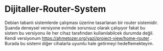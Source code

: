 # Dijitaller-Router-System
Debian tabanlı sistemlerde çalışması üzerine tasarlanan bir router sistemidir.
Şuanda deneysel versiyone evimde sorunsuz olarak çalışıyor fakat bu sistem bu versiyonu ile her cihaz tarafından kullanılabilcek durumda değil.
Kendi versiyonum https://ahmetozer.org/yazi/project-view/home-router .
Burada bu sistemi diğer cihalarla uyumlu hale getirmeyi hedeflemekteyim.
